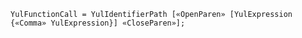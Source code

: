 <!-- This file is generated automatically by infrastructure scripts. Please don't edit by hand. -->

<!-- markdownlint-disable first-line-h1 -->

```{ .ebnf .slang-ebnf #YulFunctionCall }
YulFunctionCall = YulIdentifierPath [«OpenParen» [YulExpression {«Comma» YulExpression}] «CloseParen»];
```
